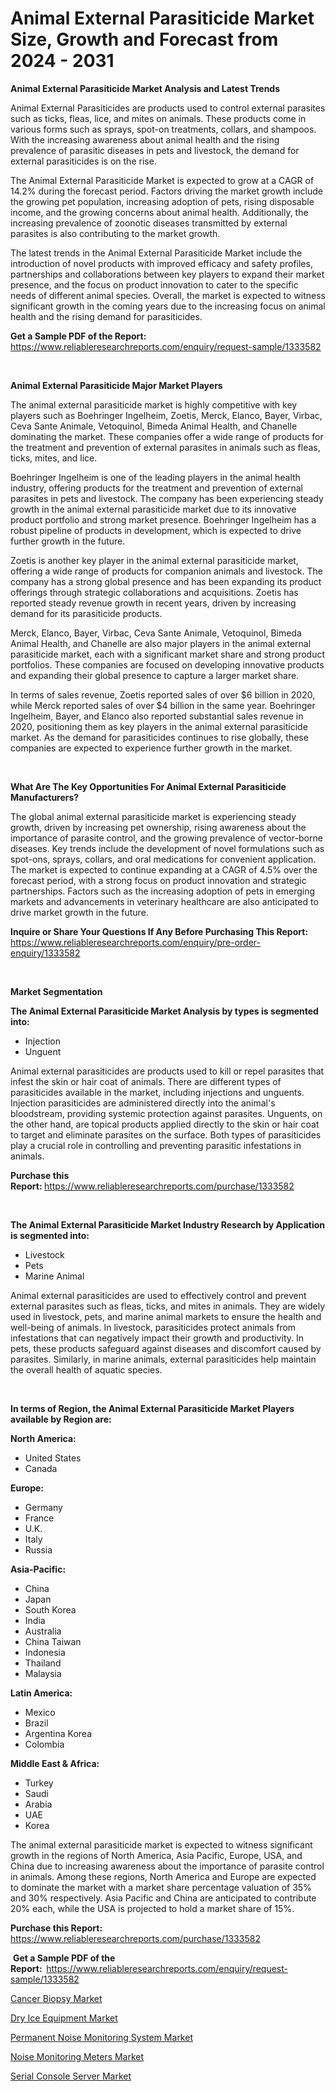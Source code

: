 <p><h1>Animal External Parasiticide Market Size, Growth and Forecast from 2024 - 2031</h1></p><p><strong>Animal External Parasiticide Market Analysis and Latest Trends</strong></p>
<p><p>Animal External Parasiticides are products used to control external parasites such as ticks, fleas, lice, and mites on animals. These products come in various forms such as sprays, spot-on treatments, collars, and shampoos. With the increasing awareness about animal health and the rising prevalence of parasitic diseases in pets and livestock, the demand for external parasiticides is on the rise.</p><p>The Animal External Parasiticide Market is expected to grow at a CAGR of 14.2% during the forecast period. Factors driving the market growth include the growing pet population, increasing adoption of pets, rising disposable income, and the growing concerns about animal health. Additionally, the increasing prevalence of zoonotic diseases transmitted by external parasites is also contributing to the market growth.</p><p>The latest trends in the Animal External Parasiticide Market include the introduction of novel products with improved efficacy and safety profiles, partnerships and collaborations between key players to expand their market presence, and the focus on product innovation to cater to the specific needs of different animal species. Overall, the market is expected to witness significant growth in the coming years due to the increasing focus on animal health and the rising demand for parasiticides.</p></p>
<p><strong>Get a Sample PDF of the Report:&nbsp;</strong> <a href="https://www.reliableresearchreports.com/enquiry/request-sample/1333582">https://www.reliableresearchreports.com/enquiry/request-sample/1333582</a></p>
<p>&nbsp;</p>
<p><strong>Animal External Parasiticide Major Market Players</strong></p>
<p><p>The animal external parasiticide market is highly competitive with key players such as Boehringer Ingelheim, Zoetis, Merck, Elanco, Bayer, Virbac, Ceva Sante Animale, Vetoquinol, Bimeda Animal Health, and Chanelle dominating the market. These companies offer a wide range of products for the treatment and prevention of external parasites in animals such as fleas, ticks, mites, and lice.</p><p>Boehringer Ingelheim is one of the leading players in the animal health industry, offering products for the treatment and prevention of external parasites in pets and livestock. The company has been experiencing steady growth in the animal external parasiticide market due to its innovative product portfolio and strong market presence. Boehringer Ingelheim has a robust pipeline of products in development, which is expected to drive further growth in the future.</p><p>Zoetis is another key player in the animal external parasiticide market, offering a wide range of products for companion animals and livestock. The company has a strong global presence and has been expanding its product offerings through strategic collaborations and acquisitions. Zoetis has reported steady revenue growth in recent years, driven by increasing demand for its parasiticide products.</p><p>Merck, Elanco, Bayer, Virbac, Ceva Sante Animale, Vetoquinol, Bimeda Animal Health, and Chanelle are also major players in the animal external parasiticide market, each with a significant market share and strong product portfolios. These companies are focused on developing innovative products and expanding their global presence to capture a larger market share.</p><p>In terms of sales revenue, Zoetis reported sales of over $6 billion in 2020, while Merck reported sales of over $4 billion in the same year. Boehringer Ingelheim, Bayer, and Elanco also reported substantial sales revenue in 2020, positioning them as key players in the animal external parasiticide market. As the demand for parasiticides continues to rise globally, these companies are expected to experience further growth in the market.</p></p>
<p>&nbsp;</p>
<p><strong>What Are The Key Opportunities For Animal External Parasiticide Manufacturers?</strong></p>
<p><p>The global animal external parasiticide market is experiencing steady growth, driven by increasing pet ownership, rising awareness about the importance of parasite control, and the growing prevalence of vector-borne diseases. Key trends include the development of novel formulations such as spot-ons, sprays, collars, and oral medications for convenient application. The market is expected to continue expanding at a CAGR of 4.5% over the forecast period, with a strong focus on product innovation and strategic partnerships. Factors such as the increasing adoption of pets in emerging markets and advancements in veterinary healthcare are also anticipated to drive market growth in the future.</p></p>
<p><strong>Inquire or Share Your Questions If Any Before Purchasing This Report:</strong> <a href="https://www.reliableresearchreports.com/enquiry/pre-order-enquiry/1333582">https://www.reliableresearchreports.com/enquiry/pre-order-enquiry/1333582</a></p>
<p>&nbsp;</p>
<p><strong>Market Segmentation</strong></p>
<p><strong>The Animal External Parasiticide Market Analysis by types is segmented into:</strong></p>
<p><ul><li>Injection</li><li>Unguent</li></ul></p>
<p><p>Animal external parasiticides are products used to kill or repel parasites that infest the skin or hair coat of animals. There are different types of parasiticides available in the market, including injections and unguents. Injection parasiticides are administered directly into the animal's bloodstream, providing systemic protection against parasites. Unguents, on the other hand, are topical products applied directly to the skin or hair coat to target and eliminate parasites on the surface. Both types of parasiticides play a crucial role in controlling and preventing parasitic infestations in animals.</p></p>
<p><strong>Purchase this Report:&nbsp;</strong><a href="https://www.reliableresearchreports.com/purchase/1333582">https://www.reliableresearchreports.com/purchase/1333582</a></p>
<p>&nbsp;</p>
<p><strong>The Animal External Parasiticide Market Industry Research by Application is segmented into:</strong></p>
<p><ul><li>Livestock</li><li>Pets</li><li>Marine Animal</li></ul></p>
<p><p>Animal external parasiticides are used to effectively control and prevent external parasites such as fleas, ticks, and mites in animals. They are widely used in livestock, pets, and marine animal markets to ensure the health and well-being of animals. In livestock, parasiticides protect animals from infestations that can negatively impact their growth and productivity. In pets, these products safeguard against diseases and discomfort caused by parasites. Similarly, in marine animals, external parasiticides help maintain the overall health of aquatic species.</p></p>
<p>&nbsp;</p>
<p><strong>In terms of Region, the Animal External Parasiticide Market Players available by Region are:</strong></p>
<p>
    <p> <strong> North America: </strong>
        <ul>
            <li>United States</li>
            <li>Canada</li>
        </ul>
        </p> 
    <p> <strong> Europe: </strong>
        <ul>
            <li>Germany</li>
            <li>France</li>
            <li>U.K.</li>
            <li>Italy</li>
            <li>Russia</li>
        </ul>
        </p> 
    <p> <strong> Asia-Pacific: </strong>
        <ul>
            <li>China</li>
            <li>Japan</li>
            <li>South Korea</li>
            <li>India</li>
            <li>Australia</li>
            <li>China Taiwan</li>
            <li>Indonesia</li>
            <li>Thailand</li>
            <li>Malaysia</li>
        </ul>
        </p> 
    <p> <strong> Latin America: </strong>
        <ul>
            <li>Mexico</li>
            <li>Brazil</li>
            <li>Argentina Korea</li>
            <li>Colombia</li>
        </ul>
        </p> 
    <p> <strong> Middle East & Africa: </strong>
        <ul>
            <li>Turkey</li>
            <li>Saudi</li>
            <li>Arabia</li>
            <li>UAE</li>
            <li>Korea</li>
        </ul>
    </p>
    </p>
<p><p>The animal external parasiticide market is expected to witness significant growth in the regions of North America, Asia Pacific, Europe, USA, and China due to increasing awareness about the importance of parasite control in animals. Among these regions, North America and Europe are expected to dominate the market with a market share percentage valuation of 35% and 30% respectively. Asia Pacific and China are anticipated to contribute 20% each, while the USA is projected to hold a market share of 15%.</p></p>
<p><strong>Purchase this Report: </strong><a href="https://www.reliableresearchreports.com/purchase/1333582">https://www.reliableresearchreports.com/purchase/1333582</a></p>
<p>&nbsp;<strong>Get a Sample PDF of the Report:&nbsp;&nbsp;</strong><a href="https://www.reliableresearchreports.com/enquiry/request-sample/1333582">https://www.reliableresearchreports.com/enquiry/request-sample/1333582</a></p>
<p><strong></strong></p>
<p><p><a href="https://medium.com/p/107392398d52/edit">Cancer Biopsy Market</a></p><p><a href="https://medium.com/@jordanmendez766/dry-ice-equipment-market-trends-forecast-and-competitive-analysis-to-2031-ca17cbe8aeb1">Dry Ice Equipment Market</a></p><p><a href="https://github.com/sougarounis/Market-Research-Report-List-2/blob/main/permanent-noise-monitoring-system-market.md">Permanent Noise Monitoring System Market</a></p><p><a href="https://github.com/jj19131/Market-Research-Report-List-1/blob/main/noise-monitoring-meters-market.md">Noise Monitoring Meters Market</a></p><p><a href="https://medium.com/p/d2825930fa28/edit">Serial Console Server Market</a></p></p>